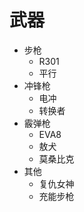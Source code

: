 # 武器

- 步枪
    - R301
    - 平行
- 冲锋枪
    - 电冲
    - 转换者
- 霰弹枪
    - EVA8
    - 敖犬
    - 莫桑比克
- 其他
    - 复仇女神
    - 充能步枪
